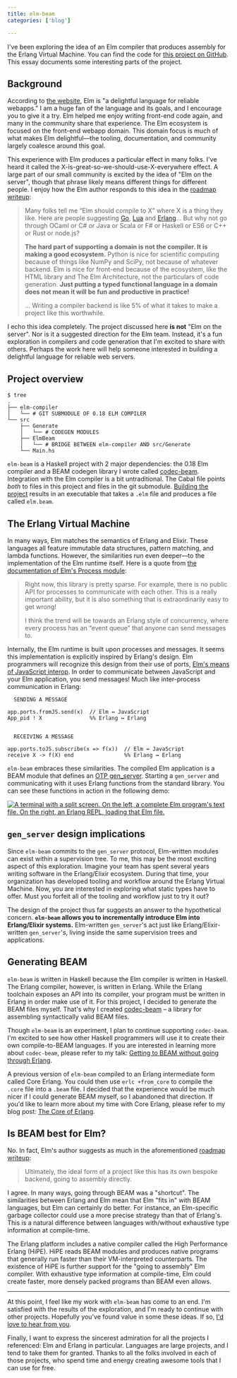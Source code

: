 ```yaml
---
title: elm-beam
categories: ['blog']

---
```


I've been exploring the idea of an Elm compiler that produces assembly for the Erlang Virtual Machine.
You can find the code for [this project on GitHub](https://github.com/kofigumbs/elm-beam).
This essay documents some interesting parts of the project.


## Background

According to [the website](https://elm-lang.org/), Elm is "a delightful language for reliable webapps."
I am a huge fan of the language and its goals, and I encourage you to give it a try.
Elm helped me enjoy writing front-end code again, and many in the community share that experience.
The Elm ecosystem is focused on the front-end webapp domain.
This domain focus is much of what makes Elm delightful—the tooling,
documentation, and community largely coalesce around this goal.

This experience with Elm produces a particular effect in many folks.
I've heard it called the X-is-great-so-we-should-use-X-everywhere effect.
A large part of our small community is excited by the idea of "Elm on the server",
though that phrase likely means different things for different people.
I enjoy how the Elm author responds to this idea in the [roadmap writeup]:

> Many folks tell me “Elm should compile to X” where X is a thing they like.
> Here are people suggesting [Go](https://twitter.com/zvozin/status/847860742787223553), [Lua](https://groups.google.com/d/msg/elm-dev/Mi9j3nVD5NE/11akZGmNAgAJ) and [Erlang](https://groups.google.com/d/msg/elm-dev/Mi9j3nVD5NE/Pf1GXS2QAgAJ)...
> But why not go through OCaml or C# or Java or Scala or F# or Haskell or ES6 or C++ or Rust or node.js?
>
> **The hard part of supporting a domain is not the compiler. It is making a good ecosystem.**
> Python is nice for scientific computing because of things like NumPy and SciPy, not because of whatever backend.
> Elm is nice for front-end because of the ecosystem, like the HTML library and The Elm Architecture, not the particulars of code generation.
> **Just putting a typed functional language in a domain does not mean it will be fun and productive in practice!**
>
> ... Writing a compiler backend is like 5% of what it takes to make a project like this worthwhile.

I echo this idea completely.
The project discussed here **is not** "Elm on the server".
Nor is it a suggested direction for the Elm team.
Instead, it's a fun exploration in compilers and code generation that I'm excited to share with others.
Perhaps the work here will help someone interested in building a delightful language for reliable web servers.


## Project overview

```
$ tree
.
├── elm-compiler
│   └── # GIT SUBMODULE OF 0.18 ELM COMPILER
└── src
    ├── Generate
    │   └── # CODEGEN MODULES
    ├── ElmBeam
    │   └── # BRIDGE BETWEEN elm-compiler AND src/Generate
    └── Main.hs
```

`elm-beam` is a Haskell project with 2 major dependencies:
the 0.18 Elm compiler and a BEAM codegen library I wrote called [codec-beam].
Integration with the Elm compiler is a bit untraditional.
The Cabal file points _both_ to files in this project and files in the git submodule.
[Building the project](https://github.com/kofigumbs/elm-beam/blob/master/README.md#setup-guide)
results in an executable that takes a `.elm` file and produces a file called `elm.beam`.


## The Erlang Virtual Machine

In many ways, Elm matches the semantics of Erlang and Elixir.
These languages all feature immutable data structures, pattern matching, and lambda functions.
However, the similarities run even deeper—to the implementation of the Elm runtime itself.
Here is a quote from [the documentation of Elm's Process module](https://package.elm-lang.org/packages/elm/core/latest/Process):

> Right now, this library is pretty sparse.
> For example, there is no public API for processes to communicate with each other.
> This is a really important ability, but it is also something that is extraordinarily easy to get wrong!
>
> I think the trend will be towards an Erlang style of concurrency,
> where every process has an “event queue” that anyone can send messages to. 

Internally, the Elm runtime is built upon processes and messages.
It seems this implementation is explicitly inspired by Erlang's design.
Elm programmers will recognize this design from their use of ports,
[Elm's means of JavaScript interop](https://guide.elm-lang.org/interop/ports.html).
In order to communicate between JavaScript and your Elm application, you send messages!
Much like inter-process communication in Erlang:

```
  SENDING A MESSAGE

app.ports.fromJS.send(x)  // Elm ↔ JavaScript
App_pid ! X               %% Erlang ↔ Erlang


  RECEIVING A MESSAGE

app.ports.toJS.subscribe(x => f(x))  // Elm ↔ JavaScript
receive X -> f(X) end                %% Erlang ↔ Erlang
```

`elm-beam` embraces these similarities.
The compiled Elm application is a BEAM module that defines an
[OTP gen_server](http://erlang.org/doc/design_principles/gen_server_concepts.html).
Starting a `gen_server` and communicating with it uses Erlang functions from the standard library.
You can see these functions in action in the following demo:

<a href="https://asciinema.org/a/9XYQWQNlAvqMzTL54JLZSySXA">
  <img src="https://asciinema.org/a/9XYQWQNlAvqMzTL54JLZSySXA.png" alt="A terminal with a split screen. On the left, a complete Elm program's text file. On the right, an Erlang REPL, loading that Elm file."/>
</a>

## `gen_server` design implications

Since `elm-beam` commits to the `gen_server` protocol,
Elm-written modules can exist within a supervision tree.
To me, this may be the most exciting aspect of this exploration.
Imagine your team has spent several years writing software in the Erlang/Elixir ecosystem.
During that time,
your organization has developed tooling and workflow around the Erlang Virtual Machine.
Now, you are interested in exploring what static types have to offer.
Must you forfeit all of the tooling and workflow just to try it out?

The design of the project thus far suggests an answer to the hypothetical concern.
**`elm-beam` allows you to incrementally introduce Elm into Erlang/Elixir systems.**
Elm-written `gen_server`'s act just like Erlang/Elixir-written `gen_server`'s,
living inside the same supervision trees and applications.


## Generating BEAM

`elm-beam` is written in Haskell because the Elm compiler is written in Haskell.
The Erlang compiler, however, is written in Erlang.
While the Erlang toolchain exposes an API into its compiler,
your program must be written in Erlang in order make use of it.
For this project, I decided to generate the BEAM files myself.
That's why I created [codec-beam] –
a library for assembling syntactically valid BEAM files.

Though `elm-beam` is an experiment, I plan to continue supporting `codec-beam`.
I'm excited to see how other Haskell programmers will use it to create their own
compile-to-BEAM languages.
If you are interested in learning more about `codec-beam`,
please refer to my talk: [Getting to BEAM without going through Erlang](https://www.youtube.com/watch?v=BcXQ2qaEzNI).

A previous version of `elm-beam` compiled to an Erlang intermediate form called Core Erlang.
You could then use `erlc +from_core` to compile the `.core` file into a `.beam` file.
I decided that the experience would be much nicer if I could generate BEAM myself,
so I abandoned that direction.
If you'd like to learn more about my time with Core Erlang,
please refer to my blog post: [The Core of Erlang](https://8thlight.com/blog/kofi-gumbs/2017/05/02/core-erlang.html).


## Is BEAM best for Elm?

No. In fact, Elm's author suggests as much in the aforementioned [roadmap writeup]:

> Ultimately, the ideal form of a project like this has its own bespoke backend, going to assembly directly.

I agree.
In many ways, going through BEAM was a "shortcut".
The similarities between Erlang and Elm mean that Elm "fits in" with BEAM languages,
but Elm can certainly do better.
For instance, an Elm-specific garbage collector could use a more precise strategy than that of Erlang's.
This is a natural difference between languages with/without exhaustive type information at compile-time.

The Erlang platform includes a native compiler called the High Performance Erlang (HiPE).
HiPE reads BEAM modules and produces native programs
that generally run faster than their VM-interpreted counterparts.
The existence of HiPE is further support for the "going to assembly" Elm compiler.
With exhaustive type information at compile-time,
Elm could create faster, more densely packed programs than BEAM even allows.

------

At this point, I feel like my work with `elm-beam` has come to an end.
I'm satisfied with the results of the exploration, and I'm ready to continue with other projects.
Hopefully you've found value in some these ideas.
If so, [I'd love to hear from you](mailto:hello@kofi.sexy).

Finally, I want to express the sincerest admiration for all the projects I referenced: Elm and Erlang in particular.
Languages are large projects, and I tend to take them for granted.
Thanks to all the folks involved in each of those projects,
who spend time and energy creating awesome tools that I can use for free.


[roadmap writeup]: https://github.com/elm/projects/blob/master/roadmap.md#can-i-use-elm-on-servers
[codec-beam]: https://github.com/kofigumbs/codec-beam
